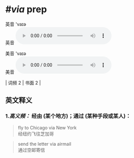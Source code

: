 # ***\#via*** prep
英音 'vaɪə  
英音
<audio src="./media/via-B.aac" controls="controls"></audio>

美音 'vaɪə  
美音
<audio src="./media/via.aac" controls="controls"></audio>



| 词频 2 | 书面 2 |  

英文释义
---
### 1.*高义频：* **经由 (某个地方)；通过 (某种手段或某人)：**  

 > fly to Chicago via New York  
 > 经纽约飞往芝加哥    

 > send the letter via airmail  
 > 通过空邮寄信    


